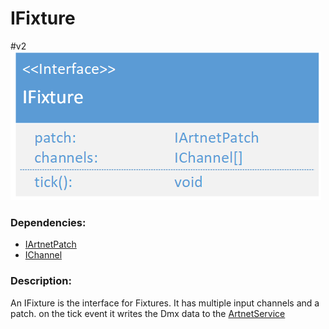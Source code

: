 # IFixture 
\#v2  
![IFixture](./assets/IFixture_v2.png)

### Dependencies:  
- [IArtnetPatch](./IArtnetPatch.md)
- [IChannel](./IChannel.md)

### Description:
An IFixture is the interface for Fixtures. It has multiple input channels and a patch. on the tick event it writes the Dmx data to the [ArtnetService](./ArtnetService.md)
